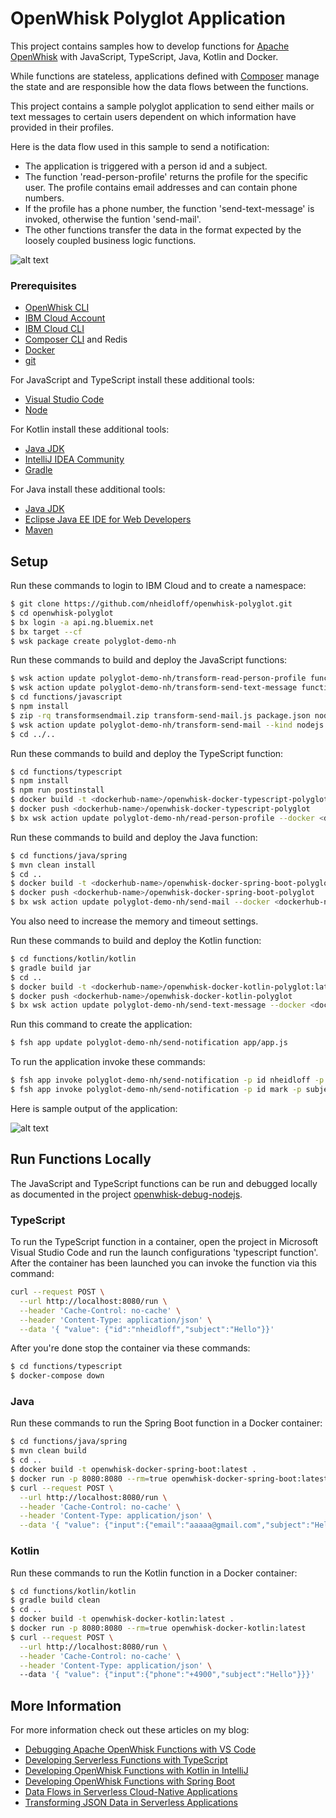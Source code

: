 # OpenWhisk Polyglot Application

This project contains samples how to develop functions for [Apache OpenWhisk](https://openwhisk.apache.org/) with JavaScript, TypeScript, Java, Kotlin and Docker. 

While functions are stateless, applications defined with [Composer](https://github.com/ibm-functions/composer) manage the state and are responsible how the data flows between the functions. 

This project contains a sample polyglot application to send either mails or text messages to certain users dependent on which information have provided in their profiles.

Here is the data flow used in this sample to send a notification:

* The application is triggered with a person id and a subject. 
* The function 'read-person-profile' returns the profile for the specific user. The profile contains email addresses and can contain phone numbers.
* If the profile has a phone number, the function 'send-text-message' is invoked, otherwise the funtion 'send-mail'.
* The other functions transfer the data in the format expected by the loosely coupled business logic functions.

![alt text](screenshots/flow-polyglot.png "OpenWhisk")


### Prerequisites

* [OpenWhisk CLI](https://github.com/apache/incubator-openwhisk-cli)
* [IBM Cloud Account](https://ibm.biz/nheidloff)
* [IBM Cloud CLI](https://clis.ng.bluemix.net/)
* [Composer CLI](https://github.com/ibm-functions/composer/tree/master/docs#installing-the-shell) and Redis
* [Docker](https://docs.docker.com/engine/installation/)
* [git](https://git-scm.com/downloads)

For JavaScript and TypeScript install these additional tools:

* [Visual Studio Code](https://code.visualstudio.com/)
* [Node](https://nodejs.org/en/download/)

For Kotlin install these additional tools:

* [Java JDK](http://www.oracle.com/technetwork/java/javase/downloads/index.html)
* [IntelliJ IDEA Community](https://www.jetbrains.com/idea/download/)
* [Gradle](https://gradle.org/)

For Java install these additional tools:

* [Java JDK](http://www.oracle.com/technetwork/java/javase/downloads/index.html)
* [Eclipse Java EE IDE for Web Developers](https://www.eclipse.org/downloads/packages/eclipse-ide-java-ee-developers/oxygen3rc2)
* [Maven](https://maven.apache.org/install.html)


## Setup

Run these commands to login to IBM Cloud and to create a namespace:

```sh
$ git clone https://github.com/nheidloff/openwhisk-polyglot.git
$ cd openwhisk-polyglot
$ bx login -a api.ng.bluemix.net 
$ bx target --cf
$ wsk package create polyglot-demo-nh
```

Run these commands to build and deploy the JavaScript functions:

```sh
$ wsk action update polyglot-demo-nh/transform-read-person-profile functions/javascript/transform-read-person-profile.js
$ wsk action update polyglot-demo-nh/transform-send-text-message functions/javascript/transform-send-text-message.js
$ cd functions/javascript
$ npm install
$ zip -rq transformsendmail.zip transform-send-mail.js package.json node_modules
$ wsk action update polyglot-demo-nh/transform-send-mail --kind nodejs:8 transformsendmail.zip
$ cd ../..
```

Run these commands to build and deploy the TypeScript function:

```sh
$ cd functions/typescript
$ npm install
$ npm run postinstall
$ docker build -t <dockerhub-name>/openwhisk-docker-typescript-polyglot:latest .
$ docker push <dockerhub-name>/openwhisk-docker-typescript-polyglot
$ bx wsk action update polyglot-demo-nh/read-person-profile --docker <dockerhub-name>/openwhisk-docker-typescript-polyglot:latest
```

Run these commands to build and deploy the Java function:

```sh
$ cd functions/java/spring
$ mvn clean install
$ cd ..
$ docker build -t <dockerhub-name>/openwhisk-docker-spring-boot-polyglot:latest .
$ docker push <dockerhub-name>/openwhisk-docker-spring-boot-polyglot
$ bx wsk action update polyglot-demo-nh/send-mail --docker <dockerhub-name>/openwhisk-docker-spring-boot-polyglot:latest
```

You also need to increase the memory and timeout settings.

Run these commands to build and deploy the Kotlin function:

```sh
$ cd functions/kotlin/kotlin
$ gradle build jar
$ cd ..
$ docker build -t <dockerhub-name>/openwhisk-docker-kotlin-polyglot:latest .
$ docker push <dockerhub-name>/openwhisk-docker-kotlin-polyglot
$ bx wsk action update polyglot-demo-nh/send-text-message --docker <dockerhub-name>/openwhisk-docker-kotlin-polyglot:latest
```

Run this command to create the application:

```sh
$ fsh app update polyglot-demo-nh/send-notification app/app.js
```

To run the application invoke these commands:

```sh
$ fsh app invoke polyglot-demo-nh/send-notification -p id nheidloff -p subject Hello
$ fsh app invoke polyglot-demo-nh/send-notification -p id mark -p subject Hello
```

Here is sample output of the application:

![alt text](screenshots/session-result.png "OpenWhisk")


## Run Functions Locally

The JavaScript and TypeScript functions can be run and debugged locally as documented in the project [openwhisk-debug-nodejs](https://github.com/nheidloff/openwhisk-debug-nodejs).

### TypeScript

To run the TypeScript function in a container, open the project in Microsoft Visual Studio Code and run the launch configurations 'typescript function'. After the container has been launched you can invoke the function via this command:

```sh
curl --request POST \
  --url http://localhost:8080/run \
  --header 'Cache-Control: no-cache' \
  --header 'Content-Type: application/json' \
  --data '{ "value": {"id":"nheidloff","subject":"Hello"}}'
```

After you're done stop the container via these commands:

```sh
$ cd functions/typescript
$ docker-compose down
```


### Java

Run these commands to run the Spring Boot function in a Docker container:

```sh
$ cd functions/java/spring
$ mvn clean build
$ cd ..
$ docker build -t openwhisk-docker-spring-boot:latest .
$ docker run -p 8080:8080 --rm=true openwhisk-docker-spring-boot:latest
$ curl --request POST \
  --url http://localhost:8080/run \
  --header 'Cache-Control: no-cache' \
  --header 'Content-Type: application/json' \
  --data '{ "value": {"input":{"email":"aaaaa@gmail.com","subject":"Hello"}}}'
```


### Kotlin

Run these commands to run the Kotlin function in a Docker container:

```sh
$ cd functions/kotlin/kotlin
$ gradle build clean
$ cd ..
$ docker build -t openwhisk-docker-kotlin:latest .
$ docker run -p 8080:8080 --rm=true openwhisk-docker-kotlin:latest
$ curl --request POST \
  --url http://localhost:8080/run \
  --header 'Cache-Control: no-cache' \
  --header 'Content-Type: application/json' \  
  --data '{ "value": {"input":{"phone":"+4900","subject":"Hello"}}}'
```


## More Information

For more information check out these articles on my blog:

* [Debugging Apache OpenWhisk Functions with VS Code](http://heidloff.net/article/debug-apache-openwhisk-functions-vscode)
* [Developing Serverless Functions with TypeScript](http://heidloff.net/article/serverless-functions-typescript-openwhisk)
* [Developing OpenWhisk Functions with Kotlin in IntelliJ](http://heidloff.net/article/openwhisk-kotlin-intellij-docker)
* [Developing OpenWhisk Functions with Spring Boot](http://heidloff.net/article/openwhisk-spring-boot-eclipse)
* [Data Flows in Serverless Cloud-Native Applications](http://heidloff.net/article/serverless-data-flows)
* [Transforming JSON Data in Serverless Applications](http://heidloff.net/article/transforming-json-serverless)